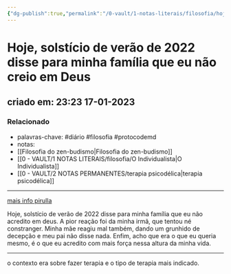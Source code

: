 ```yaml
---
{"dg-publish":true,"permalink":"/0-vault/1-notas-literais/filosofia/hoje-solsticio-de-verao-de-2022-disse-para-minha-familia-que-eu-nao-acredito-muito-em-deus/","tags":["diário","filosofia","protocodemd"],"dgHomeLink":true,"dgShowLocalGraph":true,"dgShowFileTree":true,"dgEnableSearch":true}
---
```


# Hoje, solstício de verão de 2022 disse para minha família que eu não creio em Deus
## criado em: 23:23 17-01-2023

### Relacionado
- palavras-chave: #diário #filosofia #protocodemd 
- notas: 
- [[Filosofia do zen-budismo\|Filosofia do zen-budismo]]
- [[0 - VAULT/1 NOTAS LITERAIS/filosofia/O Individualista\|O Individualista]]
- [[0 - VAULT/2 NOTAS PERMANENTES/terapia psicodélica\|terapia psicodélica]]
---
[mais info pirulla](https://www.youtube.com/watch?v=XmoliF4Gdho)

Hoje, solstício de verão de 2022 disse para minha família que eu não acredito em deus.
A pior reação foi da minha irmã, que tentou né constranger. Minha mãe reagiu mal também, dando um grunhido de decepção e meu pai não disse nada. 
Enfim, acho que era o que eu queria mesmo, é o que eu acredito com mais força nessa altura da minha vida. 

---
o contexto era sobre fazer terapia e o tipo de terapia mais indicado.